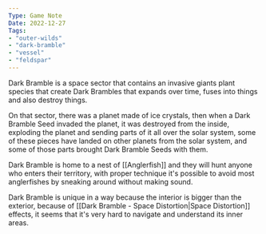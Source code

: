 ```yaml
---
Type: Game Note
Date: 2022-12-27
Tags:
- "outer-wilds"
- "dark-bramble"
- "vessel"
- "feldspar"
---
```


Dark Bramble is a space sector that contains an invasive giants plant species that create Dark Brambles that expands over time, fuses into things and also destroy things.

On that sector, there was a planet made of ice crystals, then when a Dark Bramble Seed invaded the planet, it was destroyed from the inside, exploding the planet and sending parts of it all over the solar system, some of these pieces have landed on other planets from the solar system, and some of those parts brought Dark Bramble Seeds with them.

Dark Bramble is home to a nest of [[Anglerfish]] and they will hunt anyone who enters their territory, with proper technique it's possible to avoid most anglerfishes by sneaking around without making sound.

Dark Bramble is unique in a way because the interior is bigger than the exterior, because of [[Dark Bramble - Space Distortion|Space Distortion]] effects, it seems that it's very hard to navigate and understand its inner areas.


